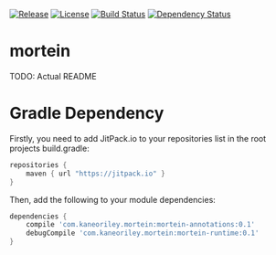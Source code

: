 [![Release](https://img.shields.io/github/release/lennykano/mortein.svg?label=maven)](https://jitpack.io/#com.kaneoriley/mortein) [![License](https://img.shields.io/badge/license-Apache%202.0-blue.svg)](http://www.apache.org/licenses/LICENSE-2.0) [![Build Status](https://travis-ci.org/lennykano/mortein.svg?branch=master)](https://travis-ci.org/lennykano/mortein) [![Dependency Status](https://www.versioneye.com/user/projects/55d463b2265ff60022000dbe/badge.svg?style=flat)](https://www.versioneye.com/user/projects/55d463b2265ff60022000dbe)

# mortein

TODO: Actual README

# Gradle Dependency

Firstly, you need to add JitPack.io to your repositories list in the root projects build.gradle:

```gradle
repositories {
    maven { url "https://jitpack.io" }
}
```

Then, add the following to your module dependencies:

```gradle
dependencies {
    compile 'com.kaneoriley.mortein:mortein-annotations:0.1'
    debugCompile 'com.kaneoriley.mortein:mortein-runtime:0.1'
}
```
